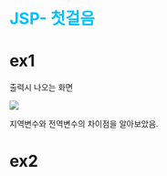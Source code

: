 # <h1 style = "color : deepskyblue">JSP- 첫걸음 <h1>

<H1> ex1 </H1>

<p> 출력시 나오는 화면 </p>
<img src = "https://user-images.githubusercontent.com/102014376/170395547-2acea30d-8c9b-4384-860f-640320ea59d8.png">

<P>지역변수와 전역변수의 차이점을 알아보았음.</p>
  
<H1> ex2 </H1>








